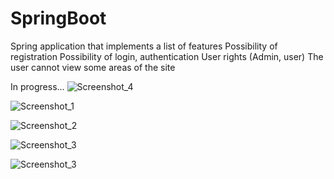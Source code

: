 # SpringBoot
Spring application that implements a list of features
Possibility of registration
Possibility of login, authentication
User rights (Admin, user)
The user cannot view some areas of the site

In progress...
![Screenshot_4](https://github.com/CookieVortex/SpringBoot/assets/24642100/300b2c97-2e7f-4cc8-a065-f5fb1b55e37c)

![Screenshot_1](https://github.com/CookieVortex/SpringBoot/assets/24642100/1a9977c5-203b-4ff0-85e3-b08925d7f5fa)

![Screenshot_2](https://github.com/CookieVortex/SpringBoot/assets/24642100/5197a883-884e-4ac0-ad43-d1663f18bda0)

![Screenshot_3](https://github.com/CookieVortex/SpringBoot/assets/24642100/98754cf8-7530-470b-9e41-10f8c53aff7f)

![Screenshot_3](https://github.com/CookieVortex/SpringBoot/assets/24642100/83cc0e36-2b14-442a-a713-a0e394ab154f)

